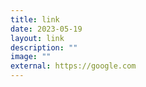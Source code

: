```yaml
---
title: link
date: 2023-05-19
layout: link
description: ""
image: ""
external: https://google.com
---
```

